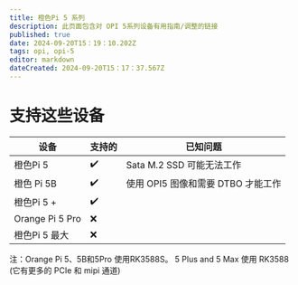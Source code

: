 ```yaml
---
title: 橙色Pi 5 系列
description: 此页面包含对 OPI 5系列设备有用指南/调整的链接
published: true
date: 2024-09-20T15：19：10.202Z
tags: opi, opi-5
editor: markdown
dateCreated: 2024-09-20T15：17：37.567Z
---
```


# 支持这些设备

| 设备              | 支持的 | 已知问题                                |
| --------------- | --- | ----------------------------------- |
| 橙色Pi 5          | ✔️  | Sata M.2 SSD 可能无法工作 |
| 橙色 Pi 5B        | ✔️  | 使用 OPI5 图像和需要 DTBO 才能工作             |
| 橙色Pi 5 +        | ✔️  |                                     |
| Orange Pi 5 Pro | ❌   |                                     |
| 橙色Pi 5 最大       | ❌   |                                     |

注：Orange Pi 5、5B和5Pro 使用RK3588S。 5 Plus and 5 Max 使用 RK3588 (它有更多的 PCIe 和 mipi 通道)
